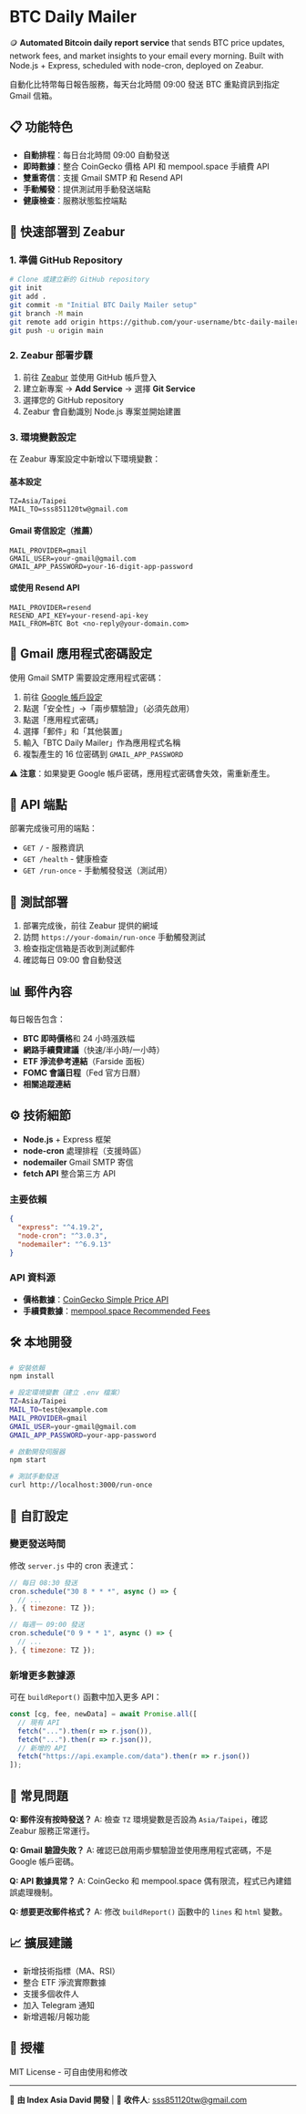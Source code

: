 # BTC Daily Mailer

🪙 **Automated Bitcoin daily report service** that sends BTC price updates, network fees, and market insights to your email every morning. Built with Node.js + Express, scheduled with node-cron, deployed on Zeabur.

自動化比特幣每日報告服務，每天台北時間 09:00 發送 BTC 重點資訊到指定 Gmail 信箱。

## 📋 功能特色

- **自動排程**：每日台北時間 09:00 自動發送
- **即時數據**：整合 CoinGecko 價格 API 和 mempool.space 手續費 API
- **雙重寄信**：支援 Gmail SMTP 和 Resend API
- **手動觸發**：提供測試用手動發送端點
- **健康檢查**：服務狀態監控端點

## 🚀 快速部署到 Zeabur

### 1. 準備 GitHub Repository

```bash
# Clone 或建立新的 GitHub repository
git init
git add .
git commit -m "Initial BTC Daily Mailer setup"
git branch -M main
git remote add origin https://github.com/your-username/btc-daily-mailer.git
git push -u origin main
```

### 2. Zeabur 部署步驟

1. 前往 [Zeabur](https://zeabur.com/) 並使用 GitHub 帳戶登入
2. 建立新專案 → **Add Service** → 選擇 **Git Service**
3. 選擇您的 GitHub repository
4. Zeabur 會自動識別 Node.js 專案並開始建置

### 3. 環境變數設定

在 Zeabur 專案設定中新增以下環境變數：

#### 基本設定
```
TZ=Asia/Taipei
MAIL_TO=sss851120tw@gmail.com
```

#### Gmail 寄信設定（推薦）
```
MAIL_PROVIDER=gmail
GMAIL_USER=your-gmail@gmail.com
GMAIL_APP_PASSWORD=your-16-digit-app-password
```

#### 或使用 Resend API
```
MAIL_PROVIDER=resend
RESEND_API_KEY=your-resend-api-key
MAIL_FROM=BTC Bot <no-reply@your-domain.com>
```

## 🔐 Gmail 應用程式密碼設定

使用 Gmail SMTP 需要設定應用程式密碼：

1. 前往 [Google 帳戶設定](https://myaccount.google.com/)
2. 點選「安全性」→「兩步驟驗證」（必須先啟用）
3. 點選「應用程式密碼」
4. 選擇「郵件」和「其他裝置」
5. 輸入「BTC Daily Mailer」作為應用程式名稱
6. 複製產生的 16 位密碼到 `GMAIL_APP_PASSWORD`

⚠️ **注意**：如果變更 Google 帳戶密碼，應用程式密碼會失效，需重新產生。

## 🔗 API 端點

部署完成後可用的端點：

- `GET /` - 服務資訊
- `GET /health` - 健康檢查
- `GET /run-once` - 手動觸發發送（測試用）

## 🧪 測試部署

1. 部署完成後，前往 Zeabur 提供的網域
2. 訪問 `https://your-domain/run-once` 手動觸發測試
3. 檢查指定信箱是否收到測試郵件
4. 確認每日 09:00 會自動發送

## 📊 郵件內容

每日報告包含：

- **BTC 即時價格**和 24 小時漲跌幅
- **網路手續費建議**（快速/半小時/一小時）
- **ETF 淨流參考連結**（Farside 面板）
- **FOMC 會議日程**（Fed 官方日曆）
- **相關追蹤連結**

## ⚙️ 技術細節

- **Node.js** + Express 框架
- **node-cron** 處理排程（支援時區）
- **nodemailer** Gmail SMTP 寄信
- **fetch API** 整合第三方 API

### 主要依賴

```json
{
  "express": "^4.19.2",
  "node-cron": "^3.0.3", 
  "nodemailer": "^6.9.13"
}
```

### API 資料源

- **價格數據**：[CoinGecko Simple Price API](https://api.coingecko.com/api/v3/simple/price)
- **手續費數據**：[mempool.space Recommended Fees](https://mempool.space/api/v1/fees/recommended)

## 🛠️ 本地開發

```bash
# 安裝依賴
npm install

# 設定環境變數（建立 .env 檔案）
TZ=Asia/Taipei
MAIL_TO=test@example.com
MAIL_PROVIDER=gmail
GMAIL_USER=your-gmail@gmail.com
GMAIL_APP_PASSWORD=your-app-password

# 啟動開發伺服器
npm start

# 測試手動發送
curl http://localhost:3000/run-once
```

## 🔧 自訂設定

### 變更發送時間

修改 `server.js` 中的 cron 表達式：

```javascript
// 每日 08:30 發送
cron.schedule("30 8 * * *", async () => {
  // ...
}, { timezone: TZ });

// 每週一 09:00 發送
cron.schedule("0 9 * * 1", async () => {
  // ...
}, { timezone: TZ });
```

### 新增更多數據源

可在 `buildReport()` 函數中加入更多 API：

```javascript
const [cg, fee, newData] = await Promise.all([
  // 現有 API
  fetch("...").then(r => r.json()),
  fetch("...").then(r => r.json()),
  // 新增的 API
  fetch("https://api.example.com/data").then(r => r.json())
]);
```

## 📝 常見問題

**Q: 郵件沒有按時發送？**
A: 檢查 `TZ` 環境變數是否設為 `Asia/Taipei`，確認 Zeabur 服務正常運行。

**Q: Gmail 驗證失敗？**
A: 確認已啟用兩步驟驗證並使用應用程式密碼，不是 Google 帳戶密碼。

**Q: API 數據異常？**
A: CoinGecko 和 mempool.space 偶有限流，程式已內建錯誤處理機制。

**Q: 想要更改郵件格式？**
A: 修改 `buildReport()` 函數中的 `lines` 和 `html` 變數。

## 📈 擴展建議

- 新增技術指標（MA、RSI）
- 整合 ETF 淨流實際數據
- 支援多個收件人
- 加入 Telegram 通知
- 新增週報/月報功能

## 📄 授權

MIT License - 可自由使用和修改

---

🎯 **由 Index Asia David 開發** | 📧 **收件人**: sss851120tw@gmail.com
